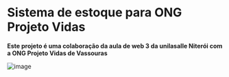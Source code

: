 # Sistema de estoque para ONG Projeto Vidas

**Este projeto é uma colaboração da aula de web 3 da unilasalle Niterói com a ONG Projeto Vidas de Vassouras**

![image](https://github.com/paulovarrone/EstoqueOngProjetoVidas/assets/100317569/fa9cfcae-f4c2-4be0-8e1e-24643a0b476e)


